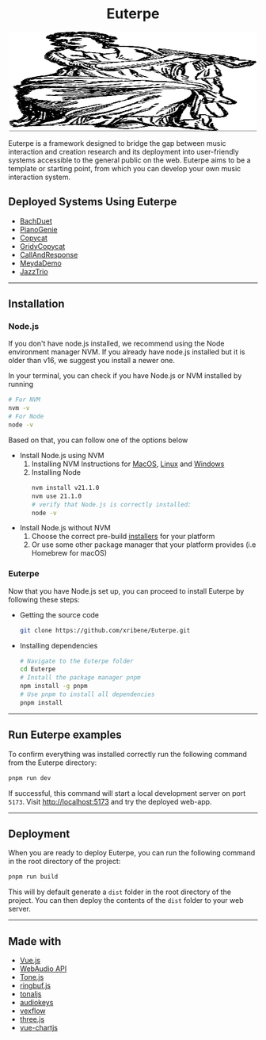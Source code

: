 <div align="center">
    <h1>Euterpe</h1>
    <img src="public/img/heroImage.svg" style="filter: drop-shadow(0px 1px 0px Grey);" alt="Hero Image" width="500" height="200">
</div>

Euterpe is a framework designed to bridge the gap between music interaction and creation research and its deployment into user-friendly systems accessible to the general public on the web. Euterpe aims to be a template or starting point, from which you can develop your own music interaction system.

## Deployed Systems Using Euterpe
- [BachDuet](https://bachduet-euterpe.netlify.app/)
- [PianoGenie](https://piano-genie-euterpe.netlify.app/)
- [Copycat](https://copycat-euterpe.netlify.app/)
- [GridyCopycat]()
- [CallAndResponse]()
- [MeydaDemo]()
- [JazzTrio]()


---
## Installation

### Node.js

If you don't have node.js installed, we recommend using the Node environment manager NVM. If you already have node.js installed but it is older than v16, we suggest you install a newer one.

In your terminal, you can check if you have Node.js or NVM installed by running

```bash
# For NVM
nvm -v
# For Node
node -v
```

Based on that, you can follow one of the options below

- Install Node.js using NVM
  1. Installing NVM
     Instructions for [MacOS](https://catalins.tech/node-version-manager-macos/), [Linux](https://github.com/nvm-sh/nvm#installing-and-updating) and [Windows](https://github.com/coreybutler/nvm-windows#installation--upgrades)
  2. Installing Node
     ```bash
     nvm install v21.1.0
     nvm use 21.1.0
     # verify that Node.js is correctly installed:
     node -v
     ```
- Install Node.js without NVM
  1. Choose the correct pre-build [installers](https://nodejs.org/en/download) for your platform
  2. Or use some other package manager that your platform provides (i.e Homebrew for macOS)

### Euterpe

Now that you have Node.js set up, you can proceed to install Euterpe by following these steps:

- Getting the source code

  ```bash
  git clone https://github.com/xribene/Euterpe.git
  ```

- Installing dependencies

    ```bash
    # Navigate to the Euterpe folder
    cd Euterpe
    # Install the package manager pnpm
    npm install -g pnpm
    # Use pnpm to install all dependencies
    pnpm install
    ```


---
## Run Euterpe examples

To confirm everything was installed correctly run the following command from the Euterpe directory:

```bash
pnpm run dev
```

If successful, this command will start a local development server on port `5173`.
Visit [http://localhost:5173](http://localhost:5173) and try the deployed web-app.

---
## Deployment

When you are ready to deploy Euterpe, you can run the following command in the root directory of the project:
```sh
pnpm run build
```

This will by default generate a `dist` folder in the root directory of the project. You can then deploy the contents of the `dist` folder to your web server.

---
## Made with 
- [Vue.js](https://vuejs.org/)
- [WebAudio API](https://developer.mozilla.org/en-US/docs/Web/API/Web_Audio_API)
- [Tone.js](https://tonejs.github.io/)
- [ringbuf.js](https://github.com/padenot/ringbuf.js/)
- [tonaljs](tonaljs)
- [audiokeys](https://github.com/kylestetz/AudioKeys)
- [vexflow]()
- [three.js](https://threejs.org/)
- [vue-chartjs](https://vue-chartjs.org/)



